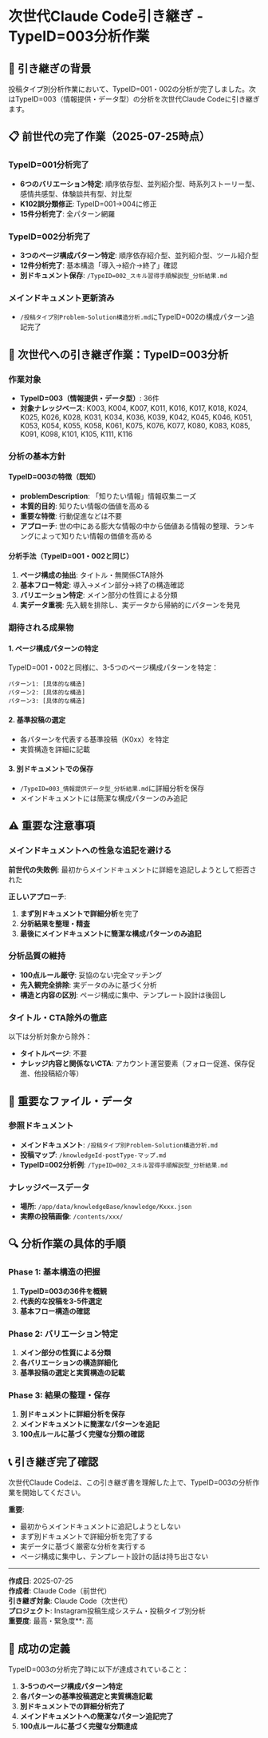 # 次世代Claude Code引き継ぎ - TypeID=003分析作業

## 🎯 引き継ぎの背景

投稿タイプ別分析作業において、TypeID=001・002の分析が完了しました。次はTypeID=003（情報提供・データ型）の分析を次世代Claude Codeに引き継ぎます。

## 📋 前世代の完了作業（2025-07-25時点）

### **TypeID=001分析完了**
- **6つのバリエーション特定**: 順序依存型、並列紹介型、時系列ストーリー型、感情共感型、体験談共有型、対比型
- **K102誤分類修正**: TypeID=001→004に修正
- **15件分析完了**: 全パターン網羅

### **TypeID=002分析完了**  
- **3つのページ構成パターン特定**: 順序依存紹介型、並列紹介型、ツール紹介型
- **12件分析完了**: 基本構造「導入→紹介→終了」確認
- **別ドキュメント保存**: `/TypeID=002_スキル習得手順解説型_分析結果.md`

### **メインドキュメント更新済み**
- `/投稿タイプ別Problem-Solution構造分析.md`にTypeID=002の構成パターン追記完了

## 🔄 次世代への引き継ぎ作業：TypeID=003分析

### **作業対象**
- **TypeID=003（情報提供・データ型）**: 36件
- **対象ナレッジベース**: K003, K004, K007, K011, K016, K017, K018, K024, K025, K026, K028, K031, K034, K036, K039, K042, K045, K046, K051, K053, K054, K055, K058, K061, K075, K076, K077, K080, K083, K085, K091, K098, K101, K105, K111, K116

### **分析の基本方針**

#### **TypeID=003の特徴（既知）**
- **problemDescription**: 「知りたい情報」情報収集ニーズ
- **本質的目的**: 知りたい情報の価値を高める
- **重要な特徴**: 行動促進などは不要
- **アプローチ**: 世の中にある膨大な情報の中から価値ある情報の整理、ランキングによって知りたい情報の価値を高める

#### **分析手法（TypeID=001・002と同じ）**
1. **ページ構成の抽出**: タイトル・無関係CTA除外
2. **基本フロー特定**: 導入→メイン部分→終了の構造確認
3. **バリエーション特定**: メイン部分の性質による分類
4. **実データ重視**: 先入観を排除し、実データから帰納的にパターンを発見

### **期待される成果物**

#### **1. ページ構成パターンの特定**
TypeID=001・002と同様に、3-5つのページ構成パターンを特定：
```
パターン1: [具体的な構造]
パターン2: [具体的な構造]  
パターン3: [具体的な構造]
```

#### **2. 基準投稿の選定**
- 各パターンを代表する基準投稿（K0xx）を特定
- 実質構造を詳細に記載

#### **3. 別ドキュメントでの保存**
- `/TypeID=003_情報提供データ型_分析結果.md`に詳細分析を保存
- メインドキュメントには簡潔な構成パターンのみ追記

## ⚠️ 重要な注意事項

### **メインドキュメントへの性急な追記を避ける**
**前世代の失敗例**: 最初からメインドキュメントに詳細を追記しようとして拒否された

**正しいアプローチ**:
1. **まず別ドキュメントで詳細分析**を完了
2. **分析結果を整理・精査**
3. **最後にメインドキュメントに簡潔な構成パターンのみ追記**

### **分析品質の維持**
- **100点ルール厳守**: 妥協のない完全マッチング
- **先入観完全排除**: 実データのみに基づく分析
- **構造と内容の区別**: ページ構成に集中、テンプレート設計は後回し

### **タイトル・CTA除外の徹底**
以下は分析対象から除外：
- **タイトルページ**: 不要
- **ナレッジ内容と関係ないCTA**: アカウント運営要素（フォロー促進、保存促進、他投稿紹介等）

## 📁 重要なファイル・データ

### **参照ドキュメント**
- **メインドキュメント**: `/投稿タイプ別Problem-Solution構造分析.md`
- **投稿マップ**: `/knowledgeId-postType-マップ.md`
- **TypeID=002分析例**: `/TypeID=002_スキル習得手順解説型_分析結果.md`

### **ナレッジベースデータ**
- **場所**: `/app/data/knowledgeBase/knowledge/Kxxx.json`
- **実際の投稿画像**: `/contents/xxx/`

## 🔍 分析作業の具体的手順

### **Phase 1: 基本構造の把握**
1. **TypeID=003の36件を概観**
2. **代表的な投稿を3-5件選定**
3. **基本フロー構造の確認**

### **Phase 2: バリエーション特定**
1. **メイン部分の性質による分類**
2. **各バリエーションの構造詳細化**
3. **基準投稿の選定と実質構造の記載**

### **Phase 3: 結果の整理・保存**
1. **別ドキュメントに詳細分析を保存**
2. **メインドキュメントに簡潔なパターンを追記**
3. **100点ルールに基づく完璧な分類の確認**

## 📞 引き継ぎ完了確認

次世代Claude Codeは、この引き継ぎ書を理解した上で、TypeID=003の分析作業を開始してください。

**重要**: 
- 最初からメインドキュメントに追記しようとしない
- まず別ドキュメントで詳細分析を完了する
- 実データに基づく厳密な分析を実行する
- ページ構成に集中し、テンプレート設計の話は持ち出さない

---

**作成日**: 2025-07-25  
**作成者**: Claude Code（前世代）  
**引き継ぎ対象**: Claude Code（次世代）  
**プロジェクト**: Instagram投稿生成システム・投稿タイプ別分析  
**重要度**: 最高・緊急度**: 高

## 🎯 成功の定義

TypeID=003の分析完了時に以下が達成されていること：
1. **3-5つのページ構成パターン特定**
2. **各パターンの基準投稿選定と実質構造記載**
3. **別ドキュメントでの詳細分析完了**
4. **メインドキュメントへの簡潔なパターン追記完了**
5. **100点ルールに基づく完璧な分類達成**
